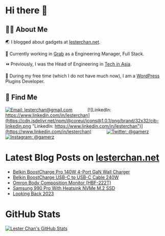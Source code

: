 # Hi there 👋

## 👨‍💻 About Me

🌏 I blogged about gadgets at [lesterchan.net](https://lesterchan.net).

🥞 Currently working in [Grab](https://grab.com) as a Engineering Manager, Full Stack.

⏪ Previously, I was the Head of Engineering in [Tech in Asia](https://www.techinasia.com).

🔌 During my free time (which I do not have much now), I am a [WordPress](https://wordpress.org) Plugins Developer.

## 🔎 Find Me

[![Email: lesterchan@gmail.com](https://cdn.jsdelivr.net/npm/@coreui/icons@1.0.1/png/brand/32x32/cib-gmail.png "Email: lesterchan@gmail.com")](mailto:lesterchan@gmail.com)
&nbsp;&nbsp;&nbsp;&nbsp;&nbsp;&nbsp;&nbsp;&nbsp;&nbsp;&nbsp;
[![LinkedIn: https://www.linkedin.com/in/lesterchan](https://cdn.jsdelivr.net/npm/@coreui/icons@1.0.1/png/brand/32x32/cib-linkedin.png "LinkedIn: https://www.linkedin.com/in/lesterchan")](https://www.linkedin.com/in/lesterchan)
&nbsp;&nbsp;&nbsp;&nbsp;&nbsp;&nbsp;&nbsp;&nbsp;&nbsp;&nbsp;
[![Twitter: @gamerz](https://cdn.jsdelivr.net/npm/@coreui/icons@1.0.1/png/brand/32x32/cib-twitter.png "Twitter: @gamerz")](https://twitter.com/gamerz)
&nbsp;&nbsp;&nbsp;&nbsp;&nbsp;&nbsp;&nbsp;&nbsp;&nbsp;&nbsp;
[![Instagram: @gamerz](https://cdn.jsdelivr.net/npm/@coreui/icons@1.0.1/png/brand/32x32/cib-instagram.png "Instagram: @gamerz")](https://instagram.com/gamerz)

# Latest Blog Posts on [lesterchan.net](https://lesterchan.net)

<!-- BLOG-POST-LIST:START -->
- [Belkin BoostCharge Pro 140W 4-Port GaN Wall Charger](https://lesterchan.net/blog/2024/01/15/belkin-boostcharge-pro-140w-4-port-gan-wall-charger/)
- [Belkin BoostCharge USB-C to USB-C Cable 240W](https://lesterchan.net/blog/2024/01/11/belkin-boostcharge-usb-c-to-usb-c-cable-240w/)
- [Omron Body Composition Monitor &lpar;HBF-222T&rpar;](https://lesterchan.net/blog/2024/01/08/omron-body-composition-monitor-hbf-222t/)
- [Samsung 990 Pro With Heatsink NVMe M.2 SSD](https://lesterchan.net/blog/2024/01/03/samsung-990-pro-with-heatsink-nvme-m-2-ssd/)
- [Looking Back 2023](https://lesterchan.net/blog/2023/12/31/looking-back-2023/)
<!-- BLOG-POST-LIST:END -->

# GitHub Stats

[![Lester Chan's GitHub Stats](https://github-readme-stats.vercel.app/api?username=lesterchan&show_icons=true&theme=transparent&private=true&include_all_commits=true "Lester Chan's GitHub Stats")](https://github.com/lesterchan)
